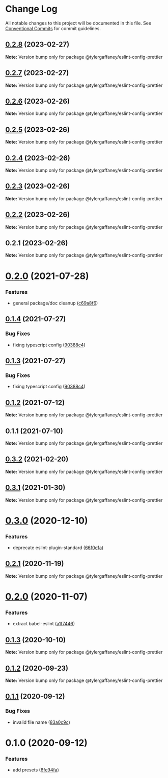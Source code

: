 # Change Log

All notable changes to this project will be documented in this file.
See [Conventional Commits](https://conventionalcommits.org) for commit guidelines.

## [0.2.8](https://github.com/tylergaffaney/configs/compare/@tylergaffaney/eslint-config-prettier@0.2.7...@tylergaffaney/eslint-config-prettier@0.2.8) (2023-02-27)

**Note:** Version bump only for package @tylergaffaney/eslint-config-prettier





## [0.2.7](https://github.com/tylergaffaney/configs/compare/@tylergaffaney/eslint-config-prettier@0.2.6...@tylergaffaney/eslint-config-prettier@0.2.7) (2023-02-27)

**Note:** Version bump only for package @tylergaffaney/eslint-config-prettier





## [0.2.6](https://github.com/tylergaffaney/configs/compare/@tylergaffaney/eslint-config-prettier@0.2.5...@tylergaffaney/eslint-config-prettier@0.2.6) (2023-02-26)

**Note:** Version bump only for package @tylergaffaney/eslint-config-prettier





## [0.2.5](https://github.com/tylergaffaney/configs/compare/@tylergaffaney/eslint-config-prettier@0.2.4...@tylergaffaney/eslint-config-prettier@0.2.5) (2023-02-26)

**Note:** Version bump only for package @tylergaffaney/eslint-config-prettier





## [0.2.4](https://github.com/tylergaffaney/configs/compare/@tylergaffaney/eslint-config-prettier@0.2.3...@tylergaffaney/eslint-config-prettier@0.2.4) (2023-02-26)

**Note:** Version bump only for package @tylergaffaney/eslint-config-prettier





## [0.2.3](https://github.com/tylergaffaney/configs/compare/@tylergaffaney/eslint-config-prettier@0.2.2...@tylergaffaney/eslint-config-prettier@0.2.3) (2023-02-26)

**Note:** Version bump only for package @tylergaffaney/eslint-config-prettier





## [0.2.2](https://github.com/tylergaffaney/configs/compare/@tylergaffaney/eslint-config-prettier@0.2.1...@tylergaffaney/eslint-config-prettier@0.2.2) (2023-02-26)

**Note:** Version bump only for package @tylergaffaney/eslint-config-prettier





## 0.2.1 (2023-02-26)

**Note:** Version bump only for package @tylergaffaney/eslint-config-prettier





# [0.2.0](https://github.com/tylergaffaney/configs/compare/@tylergaffaney/eslint-config-prettier@0.1.4...@tylergaffaney/eslint-config-prettier@0.2.0) (2021-07-28)


### Features

* general package/doc cleanup ([c69a8f6](https://github.com/tylergaffaney/configs/commit/c69a8f60a03531f44d7996955d48d522d9637427))





## [0.1.4](https://github.com/tylergaffaney/configs/compare/@tylergaffaney/eslint-config-prettier@0.1.2...@tylergaffaney/eslint-config-prettier@0.1.4) (2021-07-27)

### Bug Fixes

- fixing typescript config ([90388c4](https://github.com/tylergaffaney/configs/commit/90388c4a744ba11070f668e752123d549994c4fb))

## [0.1.3](https://github.com/tylergaffaney/configs/compare/@tylergaffaney/eslint-config-prettier@0.1.2...@tylergaffaney/eslint-config-prettier@0.1.3) (2021-07-27)

### Bug Fixes

- fixing typescript config ([90388c4](https://github.com/tylergaffaney/configs/commit/90388c4a744ba11070f668e752123d549994c4fb))

## [0.1.2](https://github.com/tylergaffaney/configs/compare/@tylergaffaney/eslint-config-prettier@0.1.1...@tylergaffaney/eslint-config-prettier@0.1.2) (2021-07-12)

**Note:** Version bump only for package @tylergaffaney/eslint-config-prettier

## 0.1.1 (2021-07-10)

**Note:** Version bump only for package @tylergaffaney/eslint-config-prettier

## [0.3.2](https://github.com/tylergaffaney/configs/compare/@tylergaffaney/eslint-config-prettier@0.3.1...@tylergaffaney/eslint-config-prettier@0.3.2) (2021-02-20)

**Note:** Version bump only for package @tylergaffaney/eslint-config-prettier

## [0.3.1](https://github.com/tylergaffaney/configs/compare/@tylergaffaney/eslint-config-prettier@0.3.0...@tylergaffaney/eslint-config-prettier@0.3.1) (2021-01-30)

**Note:** Version bump only for package @tylergaffaney/eslint-config-prettier

# [0.3.0](https://github.com/tylergaffaney/configs/compare/@tylergaffaney/eslint-config-prettier@0.2.1...@tylergaffaney/eslint-config-prettier@0.3.0) (2020-12-10)

### Features

- deprecate eslint-plugin-standard ([66f0e1a](https://github.com/tylergaffaney/configs/commit/66f0e1a2ca5060a631477a69d6706a6a8fda2708))

## [0.2.1](https://github.com/tylergaffaney/configs/compare/@tylergaffaney/eslint-config-prettier@0.2.0...@tylergaffaney/eslint-config-prettier@0.2.1) (2020-11-19)

**Note:** Version bump only for package @tylergaffaney/eslint-config-prettier

# [0.2.0](https://github.com/tylergaffaney/configs/compare/@tylergaffaney/eslint-config-prettier@0.1.3...@tylergaffaney/eslint-config-prettier@0.2.0) (2020-11-07)

### Features

- extract babel-eslint ([a1f7446](https://github.com/tylergaffaney/configs/commit/a1f744685ff7038a72a94a0efe69b28eb27d0a7e))

## [0.1.3](https://github.com/tylergaffaney/configs/compare/@tylergaffaney/eslint-config-prettier@0.1.2...@tylergaffaney/eslint-config-prettier@0.1.3) (2020-10-10)

**Note:** Version bump only for package @tylergaffaney/eslint-config-prettier

## [0.1.2](https://github.com/tylergaffaney/configs/compare/@tylergaffaney/eslint-config-prettier@0.1.1...@tylergaffaney/eslint-config-prettier@0.1.2) (2020-09-23)

**Note:** Version bump only for package @tylergaffaney/eslint-config-prettier

## [0.1.1](https://github.com/tylergaffaney/configs/compare/@tylergaffaney/eslint-config-prettier@0.1.0...@tylergaffaney/eslint-config-prettier@0.1.1) (2020-09-12)

### Bug Fixes

- invalid file name ([83a0c9c](https://github.com/tylergaffaney/configs/commit/83a0c9c119b2fb36a538948b2ba524caafe6fd9e))

# 0.1.0 (2020-09-12)

### Features

- add presets ([6fe94fa](https://github.com/tylergaffaney/configs/commit/6fe94fae4ed9d80b18833c9e5a3f51f710ebda43))
